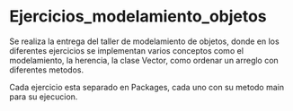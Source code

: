 # Ejercicios_modelamiento_objetos

Se realiza la entrega del taller de modelamiento de objetos, donde en los diferentes ejercicios se implementan varios conceptos como el modelamiento, la herencia, la clase Vector, como ordenar un arreglo con diferentes metodos.

Cada ejercicio esta separado en Packages, cada uno con su metodo main para su ejecucion.
